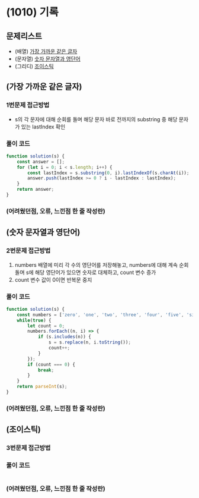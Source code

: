 # (1010) 기록

## 문제리스트

- (배열) [가장 가까운 같은 글자](https://school.programmers.co.kr/learn/courses/30/lessons/142086)
- (문자열) [숫자 문자열과 영단어](https://school.programmers.co.kr/learn/courses/30/lessons/81301)
- (그리디) [조이스틱](https://school.programmers.co.kr/learn/courses/30/lessons/42860)

## (가장 가까운 같은 글자)

### 1번문제 접근방법

- s의 각 문자에 대해 순회를 돌며 해당 문자 바로 전까지의 substring 중 해당 문자가 있는 lastIndex 확인

### 풀이 코드

```javascript
function solution(s) {
    const answer = [];
    for (let i = 0; i < s.length; i++) {
        const lastIndex = s.substring(0, i).lastIndexOf(s.charAt(i));
        answer.push(lastIndex >= 0 ? i - lastIndex : lastIndex);
    }
    return answer;
}
```

### (어려웠던점, 오류, 느낀점 한 줄 작성란)

## (숫자 문자열과 영단어)

### 2번문제 접근방법

1. numbers 배열에 미리 각 수의 영단어를 저장해놓고, numbers에 대해 계속 순회돌며 s에 해당 영단어가 있으면 숫자로 대체하고, count 변수 증가
2. count 변수 값이 0이면 반복문 중지

### 풀이 코드

```javascript
function solution(s) {
    const numbers = ['zero', 'one', 'two', 'three', 'four', 'five', 'six', 'seven', 'eight', 'nine'];
    while(true) {
        let count = 0;
        numbers.forEach((n, i) => {
            if (s.includes(n)) {
                s = s.replace(n, i.toString());
                count++;
            }
        });
        if (count === 0) {
            break;
        }
    }
    return parseInt(s);
}
```

### (어려웠던점, 오류, 느낀점 한 줄 작성란)

## (조이스틱)

### 3번문제 접근방법

### 풀이 코드

```javascript

```

### (어려웠던점, 오류, 느낀점 한 줄 작성란)
